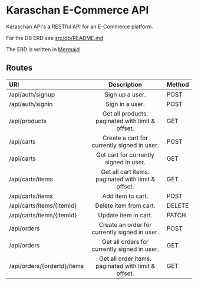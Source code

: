# Karaschan E-Commerce API

Karaschan API's a RESTful API for an E-Commerce platform.

For the DB ERD see [src/db/README.md](src/db/README.md)

The ERD is written in [Mermaid](https://mermaid.js.org/syntax/entityRelationshipDiagram.html)


## Routes

| URI                         |                     Description                     | Method |
| :-------------------------- | :-------------------------------------------------: | :----- |
| /api/auth/signup            |                   Sign up a user.                   | POST   |
| /api/auth/signin            |                   Sign in a user.                   | POST   |
| /api/products               |  Get all products. paginated with limit & offset.   | GET    |
| /api/carts                  |     Create a cart for currently signed in user.     | POST   |
| /api/carts                  |       Get cart for currently signed in user.        | GET    |
| /api/carts/items            | Get all cart items. paginated with limit & offset.  | GET    |
| /api/carts/items            |                  Add item to cart.                  | POST   |
| /api/carts/items/{itemId}   |               Delete item from cart.                | DELETE |
| /api/carts/items/{itemId}   |                Update item in cart.                 | PATCH  |
| /api/orders                 |    Create an order for currently signed in user.    | POST   |
| /api/orders                 |    Get all orders for currently signed in user.     | GET    |
| /api/orders/{orderId}/items | Get all order items. paginated with limit & offset. | GET    |
